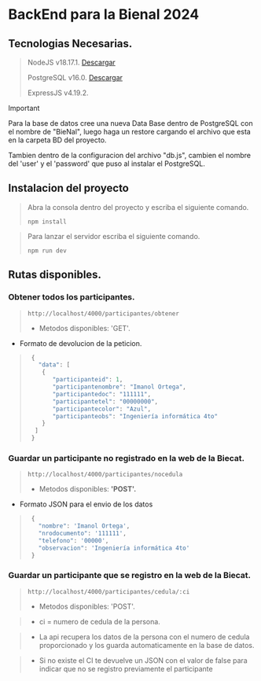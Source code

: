 # BackEnd para la Bienal 2024
>
## Tecnologias Necesarias.
>NodeJS v18.17.1. [Descargar](https://nodejs.org/en/download/source-code)
>
>PostgreSQL v16.0. [Descargar](https://www.postgresql.org/download/)
>
>ExpressJS v4.19.2. 

> [!IMPORTANT]
> Para la base de datos cree una nueva Data Base dentro de PostgreSQL con el nombre de "BieNal", luego haga un restore cargando el archivo que esta en la carpeta BD del proyecto.
>
> Tambien dentro de la configuracion del archivo "db.js", cambien el nombre del 'user' y el 'password' que puso al instalar el PostgreSQL.

## Instalacion del proyecto
> Abra la consola dentro del proyecto y escriba el siguiente comando.
>```
> npm install
>```

>Para lanzar el servidor escriba el siguiente comando.
>
>```
> npm run dev
>```

## Rutas disponibles.
### Obtener todos los participantes.
>```
>http://localhost/4000/participantes/obtener
>```
>- Metodos disponibles: 'GET'.

- Formato de devolucion de la peticion.

>```javascript
>  {
>    "data": [
>     {
>        "participanteid": 1,
>        "participantenombre": "Imanol Ortega",
>        "participantedoc": "111111",
>        "participantetel": "00000000",
>        "participantecolor": "Azul",
>        "participanteobs": "Ingeniería informática 4to"
>     }
>   ]
>  }
>```
### Guardar un participante no registrado en la web de la Biecat.
>```
>http://localhost/4000/participantes/nocedula
>```
>- Metodos disponibles: **'POST'.**

 - Formato JSON para el envio de los datos
>```javascript
>  {
>    "nombre": 'Imanol Ortega',
>    "nrodocumento": '111111',
>    "telefono": '00000',
>    "observacion": 'Ingeniería informática 4to'
>  }
>```
### Guardar un participante que se registro en la web de la Biecat.
>```
>http://localhost/4000/participantes/cedula/:ci
>```
>- Metodos disponibles: 'POST'.

>- ci = numero de cedula de la persona.

>- La api recupera los datos de la persona con el numero de cedula proporcionado y los guarda automaticamente en la base de datos.

>- Si no existe el CI te devuelve un JSON con el valor de false para indicar que no se registro previamente el participante 
